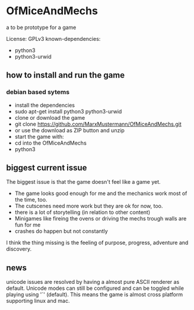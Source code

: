 # OfMiceAndMechs
a to be prototype for a game

License: GPLv3
known-dependencies: 

* python3
* python3-urwid

## how to install and run the game 

### debian based sytems

* install the dependencies
 * sudo apt-get install python3 python3-urwid
* clone or download the game
 * git clone https://github.com/MarxMustermann/OfMiceAndMechs.git
 * or use the download as ZIP button and unzip
* start the game with:
 * cd into the OfMiceAndMechs
 * python3 

## biggest current issue

The biggest issue is that the game doesn't feel like a game yet.

* The game looks good enough for me and the mechanics work most of the time, too.
* The cutscenes need more work but they are ok for now, too.
* there is a lot of storytelling (in relation to other content)
* Minigames like fireing the ovens or driving the mechs trough walls are fun for me
* crashes do happen but not constantly

I think the thing missing is the feeling of purpose, progress, adventure and discovery.

## news

unicode issues are resolved by having a almost pure ASCII renderer as default. Unicode modes can still be configured and can be toggled while playing using '`' (default). This means the game is almost cross platform supporting linux and mac.
